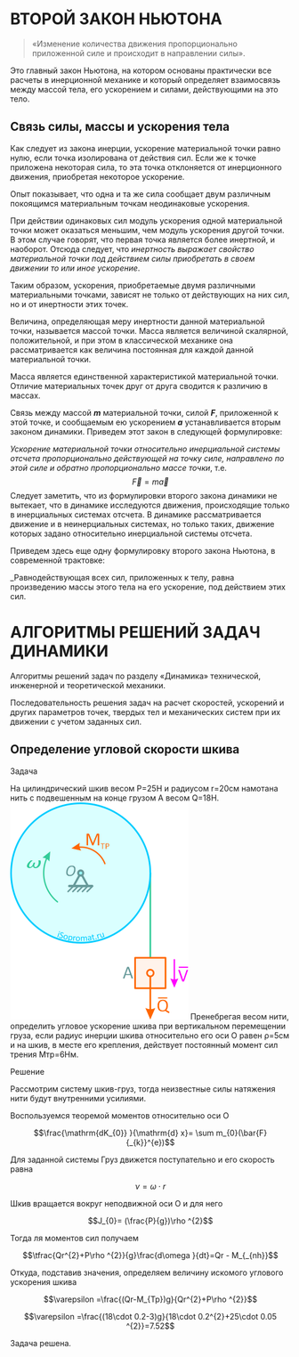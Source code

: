 # ВТОРОЙ ЗАКОН НЬЮТОНА
> «Изменение количества движения пропорционально приложенной силе и происходит в направлении силы».

Это главный закон Ньютона, на котором основаны практически все расчеты в инерционной механике и который определяет взаимосвязь между массой тела, его ускорением и силами, действующими на это тело.

## Связь силы, массы и ускорения тела

Как следует из закона инерции, ускорение материальной точки равно нулю, если точка изолирована от действия сил. Если же к точке приложена некоторая сила, то эта точка отклоняется от инерционного движения, приобретая некоторое ускорение.

Опыт показывает, что одна и та же сила сообщает двум различным покоящимся материальным точкам неодинаковые ускорения.

При действии одинаковых сил модуль ускорения одной материальной точки может оказаться меньшим, чем модуль ускорения другой точки. В этом случае говорят, что первая точка является более инертной, и наоборот. Отсюда следует, что _инертность выражает свойство материальной точки под действием силы приобретать в своем движении то или иное ускорение_.

Таким образом, ускорения, приобретаемые двумя различными материальными точками, зависят не только от действующих на них сил, но и от инертности этих точек.

Величина, определяющая меру инертности данной материальной точки, называется массой точки. Масса является величиной скалярной, положительной, и при этом в классической механике она рассматривается как величина постоянная для каждой данной материальной точки.

Масса является единственной характеристикой материальной точки. Отличие материальных точек друг от друга сводится к различию в массах.

Связь между массой **_m_** материальной точки, силой **_F_**, приложенной к этой точке, и сообщаемым ею ускорением **_a_** устанавливается вторым законом динамики. Приведем этот закон в следующей формулировке:

_Ускорение материальной точки относительно инерциальной системы отсчета пропорционально действующей на точку силе, направлено по этой силе и обратно пропорционально массе точки_, т.е.$$\vec{F}=m\vec{a} $$
Следует заметить, что из формулировки второго закона динамики не вытекает, что в динамике исследуются движения, происходящие только в инерциальных системах отсчета. В динамике рассматривается движение и в неинерциальных системах, но только таких, движение которых задано относительно инерциальной системы отсчета.

Приведем здесь еще одну формулировку второго закона Ньютона, в современной трактовке:

_Равнодействующая всех сил, приложенных к телу, равна произведению массы этого тела на его ускорение, под действием этих сил.

# АЛГОРИТМЫ РЕШЕНИЙ ЗАДАЧ ДИНАМИКИ

Алгоритмы решений задач по разделу «Динамика» технической, инженерной и теоретической механики.

Последовательность решения задач на расчет скоростей, ускорений и других параметров точек, твердых тел и механических систем при их движении с учетом заданных сил.
## Определение угловой скорости шкива

Задача

На цилиндрический шкив весом P=25Н и радиусом r=20см намотана нить с подвешенным на конце грузом A весом Q=18Н.
![](Image/reshenie-zadachi-dinamika-uglovoe-uskorenie-shkiva.png)
Пренебрегая весом нити, определить угловое ускорение шкива при вертикальном перемещении груза, если радиус инерции шкива относительно его оси O равен ρ=5см и на шкив, в месте его крепления, действует постоянный момент сил трения Mтр=6Нм.

Решение

Рассмотрим систему шкив-груз, тогда неизвестные силы натяжения нити будут внутренними усилиями.

Воспользуемся теоремой моментов относительно оси O

$$\frac{\mathrm{dK_{0}} }{\mathrm{d} x}= \sum m_{0}(\bar{F}{_{k}}^{e})$$

Для заданной системы
Груз движется поступательно и его скорость равна

$$\nu =\omega\cdot r$$

Шкив вращается вокруг неподвижной оси O и для него

$$J_{0}= (\frac{P}{g})\rho ^{2}$$

Тогда ля моментов сил получаем

$$\tfrac{Qr^{2}+P\rho ^{2}}{g}\frac{d\omega }{dt}=Qr - M_{_{nh}}$$

Откуда, подставив значения, определяем величину искомого углового ускорения шкива

$$\varepsilon =\frac{(Qr-M_{Tp})g}{Qr^{2}+P\rho ^{2}}$$

$$\varepsilon =\frac{(18\cdot 0.2-3)g}{18\cdot 0.2^{2}+25\cdot 0.05 ^{2}}=7.52$$

Задача решена.
